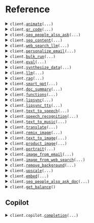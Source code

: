 # Reference
<details><summary><code>client.<a href="src/gooey/client.py">animate</a>(...)</code></summary>
<dl>
<dd>

#### 🔌 Usage

<dl>
<dd>

<dl>
<dd>

```python
from gooey import DeforumSdPageRequestAnimationPromptsItem, Gooey

client = Gooey(
    api_key="YOUR_API_KEY",
)
client.animate(
    animation_prompts=[
        DeforumSdPageRequestAnimationPromptsItem(
            frame="frame",
            prompt="prompt",
        )
    ],
)

```
</dd>
</dl>
</dd>
</dl>

#### ⚙️ Parameters

<dl>
<dd>

<dl>
<dd>

**animation_prompts:** `typing.Sequence[DeforumSdPageRequestAnimationPromptsItem]` 
    
</dd>
</dl>

<dl>
<dd>

**example_id:** `typing.Optional[str]` 
    
</dd>
</dl>

<dl>
<dd>

**functions:** `typing.Optional[typing.Sequence[DeforumSdPageRequestFunctionsItem]]` 
    
</dd>
</dl>

<dl>
<dd>

**variables:** `typing.Optional[typing.Dict[str, typing.Optional[typing.Any]]]` — Variables to be used as Jinja prompt templates and in functions as arguments
    
</dd>
</dl>

<dl>
<dd>

**max_frames:** `typing.Optional[int]` 
    
</dd>
</dl>

<dl>
<dd>

**selected_model:** `typing.Optional[DeforumSdPageRequestSelectedModel]` 
    
</dd>
</dl>

<dl>
<dd>

**animation_mode:** `typing.Optional[str]` 
    
</dd>
</dl>

<dl>
<dd>

**zoom:** `typing.Optional[str]` 
    
</dd>
</dl>

<dl>
<dd>

**translation_x:** `typing.Optional[str]` 
    
</dd>
</dl>

<dl>
<dd>

**translation_y:** `typing.Optional[str]` 
    
</dd>
</dl>

<dl>
<dd>

**rotation3d_x:** `typing.Optional[str]` 
    
</dd>
</dl>

<dl>
<dd>

**rotation3d_y:** `typing.Optional[str]` 
    
</dd>
</dl>

<dl>
<dd>

**rotation3d_z:** `typing.Optional[str]` 
    
</dd>
</dl>

<dl>
<dd>

**fps:** `typing.Optional[int]` 
    
</dd>
</dl>

<dl>
<dd>

**seed:** `typing.Optional[int]` 
    
</dd>
</dl>

<dl>
<dd>

**settings:** `typing.Optional[RunSettings]` 
    
</dd>
</dl>

<dl>
<dd>

**request_options:** `typing.Optional[RequestOptions]` — Request-specific configuration.
    
</dd>
</dl>
</dd>
</dl>


</dd>
</dl>
</details>

<details><summary><code>client.<a href="src/gooey/client.py">qr_code</a>(...)</code></summary>
<dl>
<dd>

#### 🔌 Usage

<dl>
<dd>

<dl>
<dd>

```python
from gooey import Gooey

client = Gooey(
    api_key="YOUR_API_KEY",
)
client.qr_code(
    text_prompt="text_prompt",
)

```
</dd>
</dl>
</dd>
</dl>

#### ⚙️ Parameters

<dl>
<dd>

<dl>
<dd>

**text_prompt:** `str` 
    
</dd>
</dl>

<dl>
<dd>

**example_id:** `typing.Optional[str]` 
    
</dd>
</dl>

<dl>
<dd>

**functions:** `typing.Optional[typing.List[QrCodeRequestFunctionsItem]]` 
    
</dd>
</dl>

<dl>
<dd>

**variables:** `typing.Optional[typing.Dict[str, typing.Optional[typing.Any]]]` — Variables to be used as Jinja prompt templates and in functions as arguments
    
</dd>
</dl>

<dl>
<dd>

**qr_code_data:** `typing.Optional[str]` 
    
</dd>
</dl>

<dl>
<dd>

**qr_code_input_image:** `from __future__ import annotations

typing.Optional[core.File]` — See core.File for more documentation
    
</dd>
</dl>

<dl>
<dd>

**qr_code_vcard:** `typing.Optional[QrCodeRequestQrCodeVcard]` 
    
</dd>
</dl>

<dl>
<dd>

**qr_code_file:** `from __future__ import annotations

typing.Optional[core.File]` — See core.File for more documentation
    
</dd>
</dl>

<dl>
<dd>

**use_url_shortener:** `typing.Optional[bool]` 
    
</dd>
</dl>

<dl>
<dd>

**negative_prompt:** `typing.Optional[str]` 
    
</dd>
</dl>

<dl>
<dd>

**image_prompt:** `typing.Optional[str]` 
    
</dd>
</dl>

<dl>
<dd>

**image_prompt_controlnet_models:** `typing.Optional[typing.List[QrCodeRequestImagePromptControlnetModelsItem]]` 
    
</dd>
</dl>

<dl>
<dd>

**image_prompt_strength:** `typing.Optional[float]` 
    
</dd>
</dl>

<dl>
<dd>

**image_prompt_scale:** `typing.Optional[float]` 
    
</dd>
</dl>

<dl>
<dd>

**image_prompt_pos_x:** `typing.Optional[float]` 
    
</dd>
</dl>

<dl>
<dd>

**image_prompt_pos_y:** `typing.Optional[float]` 
    
</dd>
</dl>

<dl>
<dd>

**selected_model:** `typing.Optional[QrCodeRequestSelectedModel]` 
    
</dd>
</dl>

<dl>
<dd>

**selected_controlnet_model:** `typing.Optional[typing.List[QrCodeRequestSelectedControlnetModelItem]]` 
    
</dd>
</dl>

<dl>
<dd>

**output_width:** `typing.Optional[int]` 
    
</dd>
</dl>

<dl>
<dd>

**output_height:** `typing.Optional[int]` 
    
</dd>
</dl>

<dl>
<dd>

**guidance_scale:** `typing.Optional[float]` 
    
</dd>
</dl>

<dl>
<dd>

**controlnet_conditioning_scale:** `typing.Optional[typing.List[float]]` 
    
</dd>
</dl>

<dl>
<dd>

**num_outputs:** `typing.Optional[int]` 
    
</dd>
</dl>

<dl>
<dd>

**quality:** `typing.Optional[int]` 
    
</dd>
</dl>

<dl>
<dd>

**scheduler:** `typing.Optional[QrCodeRequestScheduler]` 
    
</dd>
</dl>

<dl>
<dd>

**seed:** `typing.Optional[int]` 
    
</dd>
</dl>

<dl>
<dd>

**obj_scale:** `typing.Optional[float]` 
    
</dd>
</dl>

<dl>
<dd>

**obj_pos_x:** `typing.Optional[float]` 
    
</dd>
</dl>

<dl>
<dd>

**obj_pos_y:** `typing.Optional[float]` 
    
</dd>
</dl>

<dl>
<dd>

**settings:** `typing.Optional[RunSettings]` 
    
</dd>
</dl>

<dl>
<dd>

**request_options:** `typing.Optional[RequestOptions]` — Request-specific configuration.
    
</dd>
</dl>
</dd>
</dl>


</dd>
</dl>
</details>

<details><summary><code>client.<a href="src/gooey/client.py">seo_people_also_ask</a>(...)</code></summary>
<dl>
<dd>

#### 🔌 Usage

<dl>
<dd>

<dl>
<dd>

```python
from gooey import Gooey

client = Gooey(
    api_key="YOUR_API_KEY",
)
client.seo_people_also_ask(
    search_query="search_query",
    site_filter="site_filter",
)

```
</dd>
</dl>
</dd>
</dl>

#### ⚙️ Parameters

<dl>
<dd>

<dl>
<dd>

**search_query:** `str` 
    
</dd>
</dl>

<dl>
<dd>

**site_filter:** `str` 
    
</dd>
</dl>

<dl>
<dd>

**example_id:** `typing.Optional[str]` 
    
</dd>
</dl>

<dl>
<dd>

**functions:** `typing.Optional[typing.Sequence[RelatedQnAPageRequestFunctionsItem]]` 
    
</dd>
</dl>

<dl>
<dd>

**variables:** `typing.Optional[typing.Dict[str, typing.Optional[typing.Any]]]` — Variables to be used as Jinja prompt templates and in functions as arguments
    
</dd>
</dl>

<dl>
<dd>

**task_instructions:** `typing.Optional[str]` 
    
</dd>
</dl>

<dl>
<dd>

**query_instructions:** `typing.Optional[str]` 
    
</dd>
</dl>

<dl>
<dd>

**selected_model:** `typing.Optional[RelatedQnAPageRequestSelectedModel]` 
    
</dd>
</dl>

<dl>
<dd>

**max_search_urls:** `typing.Optional[int]` 
    
</dd>
</dl>

<dl>
<dd>

**max_references:** `typing.Optional[int]` 
    
</dd>
</dl>

<dl>
<dd>

**max_context_words:** `typing.Optional[int]` 
    
</dd>
</dl>

<dl>
<dd>

**scroll_jump:** `typing.Optional[int]` 
    
</dd>
</dl>

<dl>
<dd>

**embedding_model:** `typing.Optional[RelatedQnAPageRequestEmbeddingModel]` 
    
</dd>
</dl>

<dl>
<dd>

**dense_weight:** `typing.Optional[float]` 


Weightage for dense vs sparse embeddings. `0` for sparse, `1` for dense, `0.5` for equal weight.
Generally speaking, dense embeddings excel at understanding the context of the query, whereas sparse vectors excel at keyword matches.
        
    
</dd>
</dl>

<dl>
<dd>

**avoid_repetition:** `typing.Optional[bool]` 
    
</dd>
</dl>

<dl>
<dd>

**num_outputs:** `typing.Optional[int]` 
    
</dd>
</dl>

<dl>
<dd>

**quality:** `typing.Optional[float]` 
    
</dd>
</dl>

<dl>
<dd>

**max_tokens:** `typing.Optional[int]` 
    
</dd>
</dl>

<dl>
<dd>

**sampling_temperature:** `typing.Optional[float]` 
    
</dd>
</dl>

<dl>
<dd>

**response_format_type:** `typing.Optional[RelatedQnAPageRequestResponseFormatType]` 
    
</dd>
</dl>

<dl>
<dd>

**serp_search_location:** `typing.Optional[SerpSearchLocation]` 
    
</dd>
</dl>

<dl>
<dd>

**scaleserp_locations:** `typing.Optional[typing.Sequence[str]]` — DEPRECATED: use `serp_search_location` instead
    
</dd>
</dl>

<dl>
<dd>

**serp_search_type:** `typing.Optional[SerpSearchType]` 
    
</dd>
</dl>

<dl>
<dd>

**scaleserp_search_field:** `typing.Optional[str]` — DEPRECATED: use `serp_search_type` instead
    
</dd>
</dl>

<dl>
<dd>

**settings:** `typing.Optional[RunSettings]` 
    
</dd>
</dl>

<dl>
<dd>

**request_options:** `typing.Optional[RequestOptions]` — Request-specific configuration.
    
</dd>
</dl>
</dd>
</dl>


</dd>
</dl>
</details>

<details><summary><code>client.<a href="src/gooey/client.py">seo_content</a>(...)</code></summary>
<dl>
<dd>

#### 🔌 Usage

<dl>
<dd>

<dl>
<dd>

```python
from gooey import Gooey

client = Gooey(
    api_key="YOUR_API_KEY",
)
client.seo_content(
    search_query="search_query",
    keywords="keywords",
    title="title",
    company_url="company_url",
)

```
</dd>
</dl>
</dd>
</dl>

#### ⚙️ Parameters

<dl>
<dd>

<dl>
<dd>

**search_query:** `str` 
    
</dd>
</dl>

<dl>
<dd>

**keywords:** `str` 
    
</dd>
</dl>

<dl>
<dd>

**title:** `str` 
    
</dd>
</dl>

<dl>
<dd>

**company_url:** `str` 
    
</dd>
</dl>

<dl>
<dd>

**example_id:** `typing.Optional[str]` 
    
</dd>
</dl>

<dl>
<dd>

**task_instructions:** `typing.Optional[str]` 
    
</dd>
</dl>

<dl>
<dd>

**enable_html:** `typing.Optional[bool]` 
    
</dd>
</dl>

<dl>
<dd>

**selected_model:** `typing.Optional[SeoSummaryPageRequestSelectedModel]` 
    
</dd>
</dl>

<dl>
<dd>

**max_search_urls:** `typing.Optional[int]` 
    
</dd>
</dl>

<dl>
<dd>

**enable_crosslinks:** `typing.Optional[bool]` 
    
</dd>
</dl>

<dl>
<dd>

**seed:** `typing.Optional[int]` 
    
</dd>
</dl>

<dl>
<dd>

**avoid_repetition:** `typing.Optional[bool]` 
    
</dd>
</dl>

<dl>
<dd>

**num_outputs:** `typing.Optional[int]` 
    
</dd>
</dl>

<dl>
<dd>

**quality:** `typing.Optional[float]` 
    
</dd>
</dl>

<dl>
<dd>

**max_tokens:** `typing.Optional[int]` 
    
</dd>
</dl>

<dl>
<dd>

**sampling_temperature:** `typing.Optional[float]` 
    
</dd>
</dl>

<dl>
<dd>

**response_format_type:** `typing.Optional[SeoSummaryPageRequestResponseFormatType]` 
    
</dd>
</dl>

<dl>
<dd>

**serp_search_location:** `typing.Optional[SerpSearchLocation]` 
    
</dd>
</dl>

<dl>
<dd>

**scaleserp_locations:** `typing.Optional[typing.Sequence[str]]` — DEPRECATED: use `serp_search_location` instead
    
</dd>
</dl>

<dl>
<dd>

**serp_search_type:** `typing.Optional[SerpSearchType]` 
    
</dd>
</dl>

<dl>
<dd>

**scaleserp_search_field:** `typing.Optional[str]` — DEPRECATED: use `serp_search_type` instead
    
</dd>
</dl>

<dl>
<dd>

**settings:** `typing.Optional[RunSettings]` 
    
</dd>
</dl>

<dl>
<dd>

**request_options:** `typing.Optional[RequestOptions]` — Request-specific configuration.
    
</dd>
</dl>
</dd>
</dl>


</dd>
</dl>
</details>

<details><summary><code>client.<a href="src/gooey/client.py">web_search_llm</a>(...)</code></summary>
<dl>
<dd>

#### 🔌 Usage

<dl>
<dd>

<dl>
<dd>

```python
from gooey import Gooey

client = Gooey(
    api_key="YOUR_API_KEY",
)
client.web_search_llm(
    search_query="search_query",
    site_filter="site_filter",
)

```
</dd>
</dl>
</dd>
</dl>

#### ⚙️ Parameters

<dl>
<dd>

<dl>
<dd>

**search_query:** `str` 
    
</dd>
</dl>

<dl>
<dd>

**site_filter:** `str` 
    
</dd>
</dl>

<dl>
<dd>

**example_id:** `typing.Optional[str]` 
    
</dd>
</dl>

<dl>
<dd>

**functions:** `typing.Optional[typing.Sequence[GoogleGptPageRequestFunctionsItem]]` 
    
</dd>
</dl>

<dl>
<dd>

**variables:** `typing.Optional[typing.Dict[str, typing.Optional[typing.Any]]]` — Variables to be used as Jinja prompt templates and in functions as arguments
    
</dd>
</dl>

<dl>
<dd>

**task_instructions:** `typing.Optional[str]` 
    
</dd>
</dl>

<dl>
<dd>

**query_instructions:** `typing.Optional[str]` 
    
</dd>
</dl>

<dl>
<dd>

**selected_model:** `typing.Optional[GoogleGptPageRequestSelectedModel]` 
    
</dd>
</dl>

<dl>
<dd>

**max_search_urls:** `typing.Optional[int]` 
    
</dd>
</dl>

<dl>
<dd>

**max_references:** `typing.Optional[int]` 
    
</dd>
</dl>

<dl>
<dd>

**max_context_words:** `typing.Optional[int]` 
    
</dd>
</dl>

<dl>
<dd>

**scroll_jump:** `typing.Optional[int]` 
    
</dd>
</dl>

<dl>
<dd>

**embedding_model:** `typing.Optional[GoogleGptPageRequestEmbeddingModel]` 
    
</dd>
</dl>

<dl>
<dd>

**dense_weight:** `typing.Optional[float]` 


Weightage for dense vs sparse embeddings. `0` for sparse, `1` for dense, `0.5` for equal weight.
Generally speaking, dense embeddings excel at understanding the context of the query, whereas sparse vectors excel at keyword matches.
        
    
</dd>
</dl>

<dl>
<dd>

**avoid_repetition:** `typing.Optional[bool]` 
    
</dd>
</dl>

<dl>
<dd>

**num_outputs:** `typing.Optional[int]` 
    
</dd>
</dl>

<dl>
<dd>

**quality:** `typing.Optional[float]` 
    
</dd>
</dl>

<dl>
<dd>

**max_tokens:** `typing.Optional[int]` 
    
</dd>
</dl>

<dl>
<dd>

**sampling_temperature:** `typing.Optional[float]` 
    
</dd>
</dl>

<dl>
<dd>

**response_format_type:** `typing.Optional[GoogleGptPageRequestResponseFormatType]` 
    
</dd>
</dl>

<dl>
<dd>

**serp_search_location:** `typing.Optional[SerpSearchLocation]` 
    
</dd>
</dl>

<dl>
<dd>

**scaleserp_locations:** `typing.Optional[typing.Sequence[str]]` — DEPRECATED: use `serp_search_location` instead
    
</dd>
</dl>

<dl>
<dd>

**serp_search_type:** `typing.Optional[SerpSearchType]` 
    
</dd>
</dl>

<dl>
<dd>

**scaleserp_search_field:** `typing.Optional[str]` — DEPRECATED: use `serp_search_type` instead
    
</dd>
</dl>

<dl>
<dd>

**settings:** `typing.Optional[RunSettings]` 
    
</dd>
</dl>

<dl>
<dd>

**request_options:** `typing.Optional[RequestOptions]` — Request-specific configuration.
    
</dd>
</dl>
</dd>
</dl>


</dd>
</dl>
</details>

<details><summary><code>client.<a href="src/gooey/client.py">personalize_email</a>(...)</code></summary>
<dl>
<dd>

#### 🔌 Usage

<dl>
<dd>

<dl>
<dd>

```python
from gooey import Gooey

client = Gooey(
    api_key="YOUR_API_KEY",
)
client.personalize_email(
    email_address="email_address",
)

```
</dd>
</dl>
</dd>
</dl>

#### ⚙️ Parameters

<dl>
<dd>

<dl>
<dd>

**email_address:** `str` 
    
</dd>
</dl>

<dl>
<dd>

**example_id:** `typing.Optional[str]` 
    
</dd>
</dl>

<dl>
<dd>

**functions:** `typing.Optional[typing.Sequence[SocialLookupEmailPageRequestFunctionsItem]]` 
    
</dd>
</dl>

<dl>
<dd>

**variables:** `typing.Optional[typing.Dict[str, typing.Optional[typing.Any]]]` — Variables to be used as Jinja prompt templates and in functions as arguments
    
</dd>
</dl>

<dl>
<dd>

**input_prompt:** `typing.Optional[str]` 
    
</dd>
</dl>

<dl>
<dd>

**selected_model:** `typing.Optional[SocialLookupEmailPageRequestSelectedModel]` 
    
</dd>
</dl>

<dl>
<dd>

**avoid_repetition:** `typing.Optional[bool]` 
    
</dd>
</dl>

<dl>
<dd>

**num_outputs:** `typing.Optional[int]` 
    
</dd>
</dl>

<dl>
<dd>

**quality:** `typing.Optional[float]` 
    
</dd>
</dl>

<dl>
<dd>

**max_tokens:** `typing.Optional[int]` 
    
</dd>
</dl>

<dl>
<dd>

**sampling_temperature:** `typing.Optional[float]` 
    
</dd>
</dl>

<dl>
<dd>

**response_format_type:** `typing.Optional[SocialLookupEmailPageRequestResponseFormatType]` 
    
</dd>
</dl>

<dl>
<dd>

**settings:** `typing.Optional[RunSettings]` 
    
</dd>
</dl>

<dl>
<dd>

**request_options:** `typing.Optional[RequestOptions]` — Request-specific configuration.
    
</dd>
</dl>
</dd>
</dl>


</dd>
</dl>
</details>

<details><summary><code>client.<a href="src/gooey/client.py">bulk_run</a>(...)</code></summary>
<dl>
<dd>

#### 🔌 Usage

<dl>
<dd>

<dl>
<dd>

```python
from gooey import Gooey

client = Gooey(
    api_key="YOUR_API_KEY",
)
client.bulk_run(
    run_urls=["run_urls"],
    input_columns={"key": "value"},
    output_columns={"key": "value"},
)

```
</dd>
</dl>
</dd>
</dl>

#### ⚙️ Parameters

<dl>
<dd>

<dl>
<dd>

**documents:** `from __future__ import annotations

typing.List[core.File]` — See core.File for more documentation
    
</dd>
</dl>

<dl>
<dd>

**run_urls:** `typing.List[str]` 


Provide one or more Gooey.AI workflow runs.
You can add multiple runs from the same recipe (e.g. two versions of your copilot) and we'll run the inputs over both of them.
            
    
</dd>
</dl>

<dl>
<dd>

**input_columns:** `typing.Dict[str, str]` 


For each input field in the Gooey.AI workflow, specify the column in your input data that corresponds to it.
            
    
</dd>
</dl>

<dl>
<dd>

**output_columns:** `typing.Dict[str, str]` 


For each output field in the Gooey.AI workflow, specify the column name that you'd like to use for it in the output data.
            
    
</dd>
</dl>

<dl>
<dd>

**example_id:** `typing.Optional[str]` 
    
</dd>
</dl>

<dl>
<dd>

**functions:** `typing.Optional[typing.List[BulkRunRequestFunctionsItem]]` 
    
</dd>
</dl>

<dl>
<dd>

**variables:** `typing.Optional[typing.Dict[str, typing.Optional[typing.Any]]]` — Variables to be used as Jinja prompt templates and in functions as arguments
    
</dd>
</dl>

<dl>
<dd>

**eval_urls:** `typing.Optional[typing.List[str]]` 


_(optional)_ Add one or more Gooey.AI Evaluator Workflows to evaluate the results of your runs.
            
    
</dd>
</dl>

<dl>
<dd>

**settings:** `typing.Optional[RunSettings]` 
    
</dd>
</dl>

<dl>
<dd>

**request_options:** `typing.Optional[RequestOptions]` — Request-specific configuration.
    
</dd>
</dl>
</dd>
</dl>


</dd>
</dl>
</details>

<details><summary><code>client.<a href="src/gooey/client.py">eval</a>(...)</code></summary>
<dl>
<dd>

#### 🔌 Usage

<dl>
<dd>

<dl>
<dd>

```python
from gooey import Gooey

client = Gooey(
    api_key="YOUR_API_KEY",
)
client.eval(
    documents=["documents"],
)

```
</dd>
</dl>
</dd>
</dl>

#### ⚙️ Parameters

<dl>
<dd>

<dl>
<dd>

**documents:** `typing.Sequence[str]` 


Upload or link to a CSV or google sheet that contains your sample input data. 
For example, for Copilot, this would sample questions or for Art QR Code, would would be pairs of image descriptions and URLs. 
Remember to includes header names in your CSV too.
            
    
</dd>
</dl>

<dl>
<dd>

**example_id:** `typing.Optional[str]` 
    
</dd>
</dl>

<dl>
<dd>

**functions:** `typing.Optional[typing.Sequence[BulkEvalPageRequestFunctionsItem]]` 
    
</dd>
</dl>

<dl>
<dd>

**variables:** `typing.Optional[typing.Dict[str, typing.Optional[typing.Any]]]` — Variables to be used as Jinja prompt templates and in functions as arguments
    
</dd>
</dl>

<dl>
<dd>

**eval_prompts:** `typing.Optional[typing.Sequence[BulkEvalPageRequestEvalPromptsItem]]` 


Specify custom LLM prompts to calculate metrics that evaluate each row of the input data. The output should be a JSON object mapping the metric names to values.  
_The `columns` dictionary can be used to reference the spreadsheet columns._            
            
    
</dd>
</dl>

<dl>
<dd>

**agg_functions:** `typing.Optional[typing.Sequence[BulkEvalPageRequestAggFunctionsItem]]` 


Aggregate using one or more operations. Uses [pandas](https://pandas.pydata.org/pandas-docs/stable/reference/groupby.html#dataframegroupby-computations-descriptive-stats).
            
    
</dd>
</dl>

<dl>
<dd>

**selected_model:** `typing.Optional[BulkEvalPageRequestSelectedModel]` 
    
</dd>
</dl>

<dl>
<dd>

**avoid_repetition:** `typing.Optional[bool]` 
    
</dd>
</dl>

<dl>
<dd>

**num_outputs:** `typing.Optional[int]` 
    
</dd>
</dl>

<dl>
<dd>

**quality:** `typing.Optional[float]` 
    
</dd>
</dl>

<dl>
<dd>

**max_tokens:** `typing.Optional[int]` 
    
</dd>
</dl>

<dl>
<dd>

**sampling_temperature:** `typing.Optional[float]` 
    
</dd>
</dl>

<dl>
<dd>

**response_format_type:** `typing.Optional[BulkEvalPageRequestResponseFormatType]` 
    
</dd>
</dl>

<dl>
<dd>

**settings:** `typing.Optional[RunSettings]` 
    
</dd>
</dl>

<dl>
<dd>

**request_options:** `typing.Optional[RequestOptions]` — Request-specific configuration.
    
</dd>
</dl>
</dd>
</dl>


</dd>
</dl>
</details>

<details><summary><code>client.<a href="src/gooey/client.py">synthesize_data</a>(...)</code></summary>
<dl>
<dd>

#### 🔌 Usage

<dl>
<dd>

<dl>
<dd>

```python
from gooey import Gooey

client = Gooey(
    api_key="YOUR_API_KEY",
)
client.synthesize_data()

```
</dd>
</dl>
</dd>
</dl>

#### ⚙️ Parameters

<dl>
<dd>

<dl>
<dd>

**documents:** `from __future__ import annotations

typing.List[core.File]` — See core.File for more documentation
    
</dd>
</dl>

<dl>
<dd>

**example_id:** `typing.Optional[str]` 
    
</dd>
</dl>

<dl>
<dd>

**functions:** `typing.Optional[typing.List[SynthesizeDataRequestFunctionsItem]]` 
    
</dd>
</dl>

<dl>
<dd>

**variables:** `typing.Optional[typing.Dict[str, typing.Optional[typing.Any]]]` — Variables to be used as Jinja prompt templates and in functions as arguments
    
</dd>
</dl>

<dl>
<dd>

**sheet_url:** `from __future__ import annotations

typing.Optional[core.File]` — See core.File for more documentation
    
</dd>
</dl>

<dl>
<dd>

**selected_asr_model:** `typing.Optional[SynthesizeDataRequestSelectedAsrModel]` 
    
</dd>
</dl>

<dl>
<dd>

**google_translate_target:** `typing.Optional[str]` 
    
</dd>
</dl>

<dl>
<dd>

**glossary_document:** `from __future__ import annotations

typing.Optional[core.File]` — See core.File for more documentation
    
</dd>
</dl>

<dl>
<dd>

**task_instructions:** `typing.Optional[str]` 
    
</dd>
</dl>

<dl>
<dd>

**selected_model:** `typing.Optional[SynthesizeDataRequestSelectedModel]` 
    
</dd>
</dl>

<dl>
<dd>

**avoid_repetition:** `typing.Optional[bool]` 
    
</dd>
</dl>

<dl>
<dd>

**num_outputs:** `typing.Optional[int]` 
    
</dd>
</dl>

<dl>
<dd>

**quality:** `typing.Optional[float]` 
    
</dd>
</dl>

<dl>
<dd>

**max_tokens:** `typing.Optional[int]` 
    
</dd>
</dl>

<dl>
<dd>

**sampling_temperature:** `typing.Optional[float]` 
    
</dd>
</dl>

<dl>
<dd>

**response_format_type:** `typing.Optional[SynthesizeDataRequestResponseFormatType]` 
    
</dd>
</dl>

<dl>
<dd>

**settings:** `typing.Optional[RunSettings]` 
    
</dd>
</dl>

<dl>
<dd>

**request_options:** `typing.Optional[RequestOptions]` — Request-specific configuration.
    
</dd>
</dl>
</dd>
</dl>


</dd>
</dl>
</details>

<details><summary><code>client.<a href="src/gooey/client.py">llm</a>(...)</code></summary>
<dl>
<dd>

#### 🔌 Usage

<dl>
<dd>

<dl>
<dd>

```python
from gooey import Gooey

client = Gooey(
    api_key="YOUR_API_KEY",
)
client.llm()

```
</dd>
</dl>
</dd>
</dl>

#### ⚙️ Parameters

<dl>
<dd>

<dl>
<dd>

**example_id:** `typing.Optional[str]` 
    
</dd>
</dl>

<dl>
<dd>

**functions:** `typing.Optional[typing.Sequence[CompareLlmPageRequestFunctionsItem]]` 
    
</dd>
</dl>

<dl>
<dd>

**variables:** `typing.Optional[typing.Dict[str, typing.Optional[typing.Any]]]` — Variables to be used as Jinja prompt templates and in functions as arguments
    
</dd>
</dl>

<dl>
<dd>

**input_prompt:** `typing.Optional[str]` 
    
</dd>
</dl>

<dl>
<dd>

**selected_models:** `typing.Optional[typing.Sequence[CompareLlmPageRequestSelectedModelsItem]]` 
    
</dd>
</dl>

<dl>
<dd>

**avoid_repetition:** `typing.Optional[bool]` 
    
</dd>
</dl>

<dl>
<dd>

**num_outputs:** `typing.Optional[int]` 
    
</dd>
</dl>

<dl>
<dd>

**quality:** `typing.Optional[float]` 
    
</dd>
</dl>

<dl>
<dd>

**max_tokens:** `typing.Optional[int]` 
    
</dd>
</dl>

<dl>
<dd>

**sampling_temperature:** `typing.Optional[float]` 
    
</dd>
</dl>

<dl>
<dd>

**response_format_type:** `typing.Optional[CompareLlmPageRequestResponseFormatType]` 
    
</dd>
</dl>

<dl>
<dd>

**settings:** `typing.Optional[RunSettings]` 
    
</dd>
</dl>

<dl>
<dd>

**request_options:** `typing.Optional[RequestOptions]` — Request-specific configuration.
    
</dd>
</dl>
</dd>
</dl>


</dd>
</dl>
</details>

<details><summary><code>client.<a href="src/gooey/client.py">rag</a>(...)</code></summary>
<dl>
<dd>

#### 🔌 Usage

<dl>
<dd>

<dl>
<dd>

```python
from gooey import Gooey

client = Gooey(
    api_key="YOUR_API_KEY",
)
client.rag(
    search_query="search_query",
)

```
</dd>
</dl>
</dd>
</dl>

#### ⚙️ Parameters

<dl>
<dd>

<dl>
<dd>

**search_query:** `str` 
    
</dd>
</dl>

<dl>
<dd>

**example_id:** `typing.Optional[str]` 
    
</dd>
</dl>

<dl>
<dd>

**functions:** `typing.Optional[typing.Sequence[DocSearchPageRequestFunctionsItem]]` 
    
</dd>
</dl>

<dl>
<dd>

**variables:** `typing.Optional[typing.Dict[str, typing.Optional[typing.Any]]]` — Variables to be used as Jinja prompt templates and in functions as arguments
    
</dd>
</dl>

<dl>
<dd>

**keyword_query:** `typing.Optional[DocSearchPageRequestKeywordQuery]` 
    
</dd>
</dl>

<dl>
<dd>

**documents:** `typing.Optional[typing.Sequence[str]]` 
    
</dd>
</dl>

<dl>
<dd>

**max_references:** `typing.Optional[int]` 
    
</dd>
</dl>

<dl>
<dd>

**max_context_words:** `typing.Optional[int]` 
    
</dd>
</dl>

<dl>
<dd>

**scroll_jump:** `typing.Optional[int]` 
    
</dd>
</dl>

<dl>
<dd>

**doc_extract_url:** `typing.Optional[str]` 
    
</dd>
</dl>

<dl>
<dd>

**embedding_model:** `typing.Optional[DocSearchPageRequestEmbeddingModel]` 
    
</dd>
</dl>

<dl>
<dd>

**dense_weight:** `typing.Optional[float]` 


Weightage for dense vs sparse embeddings. `0` for sparse, `1` for dense, `0.5` for equal weight.
Generally speaking, dense embeddings excel at understanding the context of the query, whereas sparse vectors excel at keyword matches.
        
    
</dd>
</dl>

<dl>
<dd>

**task_instructions:** `typing.Optional[str]` 
    
</dd>
</dl>

<dl>
<dd>

**query_instructions:** `typing.Optional[str]` 
    
</dd>
</dl>

<dl>
<dd>

**selected_model:** `typing.Optional[DocSearchPageRequestSelectedModel]` 
    
</dd>
</dl>

<dl>
<dd>

**citation_style:** `typing.Optional[DocSearchPageRequestCitationStyle]` 
    
</dd>
</dl>

<dl>
<dd>

**avoid_repetition:** `typing.Optional[bool]` 
    
</dd>
</dl>

<dl>
<dd>

**num_outputs:** `typing.Optional[int]` 
    
</dd>
</dl>

<dl>
<dd>

**quality:** `typing.Optional[float]` 
    
</dd>
</dl>

<dl>
<dd>

**max_tokens:** `typing.Optional[int]` 
    
</dd>
</dl>

<dl>
<dd>

**sampling_temperature:** `typing.Optional[float]` 
    
</dd>
</dl>

<dl>
<dd>

**response_format_type:** `typing.Optional[DocSearchPageRequestResponseFormatType]` 
    
</dd>
</dl>

<dl>
<dd>

**settings:** `typing.Optional[RunSettings]` 
    
</dd>
</dl>

<dl>
<dd>

**request_options:** `typing.Optional[RequestOptions]` — Request-specific configuration.
    
</dd>
</dl>
</dd>
</dl>


</dd>
</dl>
</details>

<details><summary><code>client.<a href="src/gooey/client.py">smart_gpt</a>(...)</code></summary>
<dl>
<dd>

#### 🔌 Usage

<dl>
<dd>

<dl>
<dd>

```python
from gooey import Gooey

client = Gooey(
    api_key="YOUR_API_KEY",
)
client.smart_gpt(
    input_prompt="input_prompt",
)

```
</dd>
</dl>
</dd>
</dl>

#### ⚙️ Parameters

<dl>
<dd>

<dl>
<dd>

**input_prompt:** `str` 
    
</dd>
</dl>

<dl>
<dd>

**example_id:** `typing.Optional[str]` 
    
</dd>
</dl>

<dl>
<dd>

**functions:** `typing.Optional[typing.Sequence[SmartGptPageRequestFunctionsItem]]` 
    
</dd>
</dl>

<dl>
<dd>

**variables:** `typing.Optional[typing.Dict[str, typing.Optional[typing.Any]]]` — Variables to be used as Jinja prompt templates and in functions as arguments
    
</dd>
</dl>

<dl>
<dd>

**cot_prompt:** `typing.Optional[str]` 
    
</dd>
</dl>

<dl>
<dd>

**reflexion_prompt:** `typing.Optional[str]` 
    
</dd>
</dl>

<dl>
<dd>

**dera_prompt:** `typing.Optional[str]` 
    
</dd>
</dl>

<dl>
<dd>

**selected_model:** `typing.Optional[SmartGptPageRequestSelectedModel]` 
    
</dd>
</dl>

<dl>
<dd>

**avoid_repetition:** `typing.Optional[bool]` 
    
</dd>
</dl>

<dl>
<dd>

**num_outputs:** `typing.Optional[int]` 
    
</dd>
</dl>

<dl>
<dd>

**quality:** `typing.Optional[float]` 
    
</dd>
</dl>

<dl>
<dd>

**max_tokens:** `typing.Optional[int]` 
    
</dd>
</dl>

<dl>
<dd>

**sampling_temperature:** `typing.Optional[float]` 
    
</dd>
</dl>

<dl>
<dd>

**response_format_type:** `typing.Optional[SmartGptPageRequestResponseFormatType]` 
    
</dd>
</dl>

<dl>
<dd>

**settings:** `typing.Optional[RunSettings]` 
    
</dd>
</dl>

<dl>
<dd>

**request_options:** `typing.Optional[RequestOptions]` — Request-specific configuration.
    
</dd>
</dl>
</dd>
</dl>


</dd>
</dl>
</details>

<details><summary><code>client.<a href="src/gooey/client.py">doc_summary</a>(...)</code></summary>
<dl>
<dd>

#### 🔌 Usage

<dl>
<dd>

<dl>
<dd>

```python
from gooey import Gooey

client = Gooey(
    api_key="YOUR_API_KEY",
)
client.doc_summary()

```
</dd>
</dl>
</dd>
</dl>

#### ⚙️ Parameters

<dl>
<dd>

<dl>
<dd>

**documents:** `from __future__ import annotations

typing.List[core.File]` — See core.File for more documentation
    
</dd>
</dl>

<dl>
<dd>

**example_id:** `typing.Optional[str]` 
    
</dd>
</dl>

<dl>
<dd>

**functions:** `typing.Optional[typing.List[DocSummaryRequestFunctionsItem]]` 
    
</dd>
</dl>

<dl>
<dd>

**variables:** `typing.Optional[typing.Dict[str, typing.Optional[typing.Any]]]` — Variables to be used as Jinja prompt templates and in functions as arguments
    
</dd>
</dl>

<dl>
<dd>

**task_instructions:** `typing.Optional[str]` 
    
</dd>
</dl>

<dl>
<dd>

**merge_instructions:** `typing.Optional[str]` 
    
</dd>
</dl>

<dl>
<dd>

**selected_model:** `typing.Optional[DocSummaryRequestSelectedModel]` 
    
</dd>
</dl>

<dl>
<dd>

**chain_type:** `typing.Optional[typing.Literal["map_reduce"]]` 
    
</dd>
</dl>

<dl>
<dd>

**selected_asr_model:** `typing.Optional[DocSummaryRequestSelectedAsrModel]` 
    
</dd>
</dl>

<dl>
<dd>

**google_translate_target:** `typing.Optional[str]` 
    
</dd>
</dl>

<dl>
<dd>

**avoid_repetition:** `typing.Optional[bool]` 
    
</dd>
</dl>

<dl>
<dd>

**num_outputs:** `typing.Optional[int]` 
    
</dd>
</dl>

<dl>
<dd>

**quality:** `typing.Optional[float]` 
    
</dd>
</dl>

<dl>
<dd>

**max_tokens:** `typing.Optional[int]` 
    
</dd>
</dl>

<dl>
<dd>

**sampling_temperature:** `typing.Optional[float]` 
    
</dd>
</dl>

<dl>
<dd>

**response_format_type:** `typing.Optional[DocSummaryRequestResponseFormatType]` 
    
</dd>
</dl>

<dl>
<dd>

**settings:** `typing.Optional[RunSettings]` 
    
</dd>
</dl>

<dl>
<dd>

**request_options:** `typing.Optional[RequestOptions]` — Request-specific configuration.
    
</dd>
</dl>
</dd>
</dl>


</dd>
</dl>
</details>

<details><summary><code>client.<a href="src/gooey/client.py">functions</a>(...)</code></summary>
<dl>
<dd>

#### 🔌 Usage

<dl>
<dd>

<dl>
<dd>

```python
from gooey import Gooey

client = Gooey(
    api_key="YOUR_API_KEY",
)
client.functions()

```
</dd>
</dl>
</dd>
</dl>

#### ⚙️ Parameters

<dl>
<dd>

<dl>
<dd>

**example_id:** `typing.Optional[str]` 
    
</dd>
</dl>

<dl>
<dd>

**code:** `typing.Optional[str]` — The JS code to be executed.
    
</dd>
</dl>

<dl>
<dd>

**variables:** `typing.Optional[typing.Dict[str, typing.Optional[typing.Any]]]` — Variables to be used in the code
    
</dd>
</dl>

<dl>
<dd>

**settings:** `typing.Optional[RunSettings]` 
    
</dd>
</dl>

<dl>
<dd>

**request_options:** `typing.Optional[RequestOptions]` — Request-specific configuration.
    
</dd>
</dl>
</dd>
</dl>


</dd>
</dl>
</details>

<details><summary><code>client.<a href="src/gooey/client.py">lipsync</a>(...)</code></summary>
<dl>
<dd>

#### 🔌 Usage

<dl>
<dd>

<dl>
<dd>

```python
from gooey import Gooey

client = Gooey(
    api_key="YOUR_API_KEY",
)
client.lipsync()

```
</dd>
</dl>
</dd>
</dl>

#### ⚙️ Parameters

<dl>
<dd>

<dl>
<dd>

**example_id:** `typing.Optional[str]` 
    
</dd>
</dl>

<dl>
<dd>

**functions:** `typing.Optional[typing.List[LipsyncRequestFunctionsItem]]` 
    
</dd>
</dl>

<dl>
<dd>

**variables:** `typing.Optional[typing.Dict[str, typing.Optional[typing.Any]]]` — Variables to be used as Jinja prompt templates and in functions as arguments
    
</dd>
</dl>

<dl>
<dd>

**input_face:** `from __future__ import annotations

typing.Optional[core.File]` — See core.File for more documentation
    
</dd>
</dl>

<dl>
<dd>

**face_padding_top:** `typing.Optional[int]` 
    
</dd>
</dl>

<dl>
<dd>

**face_padding_bottom:** `typing.Optional[int]` 
    
</dd>
</dl>

<dl>
<dd>

**face_padding_left:** `typing.Optional[int]` 
    
</dd>
</dl>

<dl>
<dd>

**face_padding_right:** `typing.Optional[int]` 
    
</dd>
</dl>

<dl>
<dd>

**sadtalker_settings:** `typing.Optional[LipsyncRequestSadtalkerSettings]` 
    
</dd>
</dl>

<dl>
<dd>

**selected_model:** `typing.Optional[LipsyncRequestSelectedModel]` 
    
</dd>
</dl>

<dl>
<dd>

**input_audio:** `from __future__ import annotations

typing.Optional[core.File]` — See core.File for more documentation
    
</dd>
</dl>

<dl>
<dd>

**settings:** `typing.Optional[RunSettings]` 
    
</dd>
</dl>

<dl>
<dd>

**request_options:** `typing.Optional[RequestOptions]` — Request-specific configuration.
    
</dd>
</dl>
</dd>
</dl>


</dd>
</dl>
</details>

<details><summary><code>client.<a href="src/gooey/client.py">lipsync_tts</a>(...)</code></summary>
<dl>
<dd>

#### 🔌 Usage

<dl>
<dd>

<dl>
<dd>

```python
from gooey import Gooey

client = Gooey(
    api_key="YOUR_API_KEY",
)
client.lipsync_tts(
    text_prompt="text_prompt",
)

```
</dd>
</dl>
</dd>
</dl>

#### ⚙️ Parameters

<dl>
<dd>

<dl>
<dd>

**text_prompt:** `str` 
    
</dd>
</dl>

<dl>
<dd>

**example_id:** `typing.Optional[str]` 
    
</dd>
</dl>

<dl>
<dd>

**functions:** `typing.Optional[typing.List[LipsyncTtsRequestFunctionsItem]]` 
    
</dd>
</dl>

<dl>
<dd>

**variables:** `typing.Optional[typing.Dict[str, typing.Optional[typing.Any]]]` — Variables to be used as Jinja prompt templates and in functions as arguments
    
</dd>
</dl>

<dl>
<dd>

**tts_provider:** `typing.Optional[LipsyncTtsRequestTtsProvider]` 
    
</dd>
</dl>

<dl>
<dd>

**uberduck_voice_name:** `typing.Optional[str]` 
    
</dd>
</dl>

<dl>
<dd>

**uberduck_speaking_rate:** `typing.Optional[float]` 
    
</dd>
</dl>

<dl>
<dd>

**google_voice_name:** `typing.Optional[str]` 
    
</dd>
</dl>

<dl>
<dd>

**google_speaking_rate:** `typing.Optional[float]` 
    
</dd>
</dl>

<dl>
<dd>

**google_pitch:** `typing.Optional[float]` 
    
</dd>
</dl>

<dl>
<dd>

**bark_history_prompt:** `typing.Optional[str]` 
    
</dd>
</dl>

<dl>
<dd>

**elevenlabs_voice_name:** `typing.Optional[str]` — Use `elevenlabs_voice_id` instead
    
</dd>
</dl>

<dl>
<dd>

**elevenlabs_api_key:** `typing.Optional[str]` 
    
</dd>
</dl>

<dl>
<dd>

**elevenlabs_voice_id:** `typing.Optional[str]` 
    
</dd>
</dl>

<dl>
<dd>

**elevenlabs_model:** `typing.Optional[str]` 
    
</dd>
</dl>

<dl>
<dd>

**elevenlabs_stability:** `typing.Optional[float]` 
    
</dd>
</dl>

<dl>
<dd>

**elevenlabs_similarity_boost:** `typing.Optional[float]` 
    
</dd>
</dl>

<dl>
<dd>

**elevenlabs_style:** `typing.Optional[float]` 
    
</dd>
</dl>

<dl>
<dd>

**elevenlabs_speaker_boost:** `typing.Optional[bool]` 
    
</dd>
</dl>

<dl>
<dd>

**azure_voice_name:** `typing.Optional[str]` 
    
</dd>
</dl>

<dl>
<dd>

**openai_voice_name:** `typing.Optional[LipsyncTtsRequestOpenaiVoiceName]` 
    
</dd>
</dl>

<dl>
<dd>

**openai_tts_model:** `typing.Optional[LipsyncTtsRequestOpenaiTtsModel]` 
    
</dd>
</dl>

<dl>
<dd>

**input_face:** `from __future__ import annotations

typing.Optional[core.File]` — See core.File for more documentation
    
</dd>
</dl>

<dl>
<dd>

**face_padding_top:** `typing.Optional[int]` 
    
</dd>
</dl>

<dl>
<dd>

**face_padding_bottom:** `typing.Optional[int]` 
    
</dd>
</dl>

<dl>
<dd>

**face_padding_left:** `typing.Optional[int]` 
    
</dd>
</dl>

<dl>
<dd>

**face_padding_right:** `typing.Optional[int]` 
    
</dd>
</dl>

<dl>
<dd>

**sadtalker_settings:** `typing.Optional[LipsyncTtsRequestSadtalkerSettings]` 
    
</dd>
</dl>

<dl>
<dd>

**selected_model:** `typing.Optional[LipsyncTtsRequestSelectedModel]` 
    
</dd>
</dl>

<dl>
<dd>

**settings:** `typing.Optional[RunSettings]` 
    
</dd>
</dl>

<dl>
<dd>

**request_options:** `typing.Optional[RequestOptions]` — Request-specific configuration.
    
</dd>
</dl>
</dd>
</dl>


</dd>
</dl>
</details>

<details><summary><code>client.<a href="src/gooey/client.py">text_to_speech</a>(...)</code></summary>
<dl>
<dd>

#### 🔌 Usage

<dl>
<dd>

<dl>
<dd>

```python
from gooey import Gooey

client = Gooey(
    api_key="YOUR_API_KEY",
)
client.text_to_speech(
    text_prompt="text_prompt",
)

```
</dd>
</dl>
</dd>
</dl>

#### ⚙️ Parameters

<dl>
<dd>

<dl>
<dd>

**text_prompt:** `str` 
    
</dd>
</dl>

<dl>
<dd>

**example_id:** `typing.Optional[str]` 
    
</dd>
</dl>

<dl>
<dd>

**functions:** `typing.Optional[typing.Sequence[TextToSpeechPageRequestFunctionsItem]]` 
    
</dd>
</dl>

<dl>
<dd>

**variables:** `typing.Optional[typing.Dict[str, typing.Optional[typing.Any]]]` — Variables to be used as Jinja prompt templates and in functions as arguments
    
</dd>
</dl>

<dl>
<dd>

**tts_provider:** `typing.Optional[TextToSpeechPageRequestTtsProvider]` 
    
</dd>
</dl>

<dl>
<dd>

**uberduck_voice_name:** `typing.Optional[str]` 
    
</dd>
</dl>

<dl>
<dd>

**uberduck_speaking_rate:** `typing.Optional[float]` 
    
</dd>
</dl>

<dl>
<dd>

**google_voice_name:** `typing.Optional[str]` 
    
</dd>
</dl>

<dl>
<dd>

**google_speaking_rate:** `typing.Optional[float]` 
    
</dd>
</dl>

<dl>
<dd>

**google_pitch:** `typing.Optional[float]` 
    
</dd>
</dl>

<dl>
<dd>

**bark_history_prompt:** `typing.Optional[str]` 
    
</dd>
</dl>

<dl>
<dd>

**elevenlabs_voice_name:** `typing.Optional[str]` — Use `elevenlabs_voice_id` instead
    
</dd>
</dl>

<dl>
<dd>

**elevenlabs_api_key:** `typing.Optional[str]` 
    
</dd>
</dl>

<dl>
<dd>

**elevenlabs_voice_id:** `typing.Optional[str]` 
    
</dd>
</dl>

<dl>
<dd>

**elevenlabs_model:** `typing.Optional[str]` 
    
</dd>
</dl>

<dl>
<dd>

**elevenlabs_stability:** `typing.Optional[float]` 
    
</dd>
</dl>

<dl>
<dd>

**elevenlabs_similarity_boost:** `typing.Optional[float]` 
    
</dd>
</dl>

<dl>
<dd>

**elevenlabs_style:** `typing.Optional[float]` 
    
</dd>
</dl>

<dl>
<dd>

**elevenlabs_speaker_boost:** `typing.Optional[bool]` 
    
</dd>
</dl>

<dl>
<dd>

**azure_voice_name:** `typing.Optional[str]` 
    
</dd>
</dl>

<dl>
<dd>

**openai_voice_name:** `typing.Optional[TextToSpeechPageRequestOpenaiVoiceName]` 
    
</dd>
</dl>

<dl>
<dd>

**openai_tts_model:** `typing.Optional[TextToSpeechPageRequestOpenaiTtsModel]` 
    
</dd>
</dl>

<dl>
<dd>

**settings:** `typing.Optional[RunSettings]` 
    
</dd>
</dl>

<dl>
<dd>

**request_options:** `typing.Optional[RequestOptions]` — Request-specific configuration.
    
</dd>
</dl>
</dd>
</dl>


</dd>
</dl>
</details>

<details><summary><code>client.<a href="src/gooey/client.py">speech_recognition</a>(...)</code></summary>
<dl>
<dd>

#### 🔌 Usage

<dl>
<dd>

<dl>
<dd>

```python
from gooey import Gooey

client = Gooey(
    api_key="YOUR_API_KEY",
)
client.speech_recognition()

```
</dd>
</dl>
</dd>
</dl>

#### ⚙️ Parameters

<dl>
<dd>

<dl>
<dd>

**documents:** `from __future__ import annotations

typing.List[core.File]` — See core.File for more documentation
    
</dd>
</dl>

<dl>
<dd>

**example_id:** `typing.Optional[str]` 
    
</dd>
</dl>

<dl>
<dd>

**functions:** `typing.Optional[typing.List[SpeechRecognitionRequestFunctionsItem]]` 
    
</dd>
</dl>

<dl>
<dd>

**variables:** `typing.Optional[typing.Dict[str, typing.Optional[typing.Any]]]` — Variables to be used as Jinja prompt templates and in functions as arguments
    
</dd>
</dl>

<dl>
<dd>

**selected_model:** `typing.Optional[SpeechRecognitionRequestSelectedModel]` 
    
</dd>
</dl>

<dl>
<dd>

**language:** `typing.Optional[str]` 
    
</dd>
</dl>

<dl>
<dd>

**translation_model:** `typing.Optional[SpeechRecognitionRequestTranslationModel]` 
    
</dd>
</dl>

<dl>
<dd>

**output_format:** `typing.Optional[SpeechRecognitionRequestOutputFormat]` 
    
</dd>
</dl>

<dl>
<dd>

**google_translate_target:** `typing.Optional[str]` — use `translation_model` & `translation_target` instead.
    
</dd>
</dl>

<dl>
<dd>

**translation_source:** `typing.Optional[str]` 
    
</dd>
</dl>

<dl>
<dd>

**translation_target:** `typing.Optional[str]` 
    
</dd>
</dl>

<dl>
<dd>

**glossary_document:** `from __future__ import annotations

typing.Optional[core.File]` — See core.File for more documentation
    
</dd>
</dl>

<dl>
<dd>

**settings:** `typing.Optional[RunSettings]` 
    
</dd>
</dl>

<dl>
<dd>

**request_options:** `typing.Optional[RequestOptions]` — Request-specific configuration.
    
</dd>
</dl>
</dd>
</dl>


</dd>
</dl>
</details>

<details><summary><code>client.<a href="src/gooey/client.py">text_to_music</a>(...)</code></summary>
<dl>
<dd>

#### 🔌 Usage

<dl>
<dd>

<dl>
<dd>

```python
from gooey import Gooey

client = Gooey(
    api_key="YOUR_API_KEY",
)
client.text_to_music(
    text_prompt="text_prompt",
)

```
</dd>
</dl>
</dd>
</dl>

#### ⚙️ Parameters

<dl>
<dd>

<dl>
<dd>

**text_prompt:** `str` 
    
</dd>
</dl>

<dl>
<dd>

**example_id:** `typing.Optional[str]` 
    
</dd>
</dl>

<dl>
<dd>

**functions:** `typing.Optional[typing.Sequence[Text2AudioPageRequestFunctionsItem]]` 
    
</dd>
</dl>

<dl>
<dd>

**variables:** `typing.Optional[typing.Dict[str, typing.Optional[typing.Any]]]` — Variables to be used as Jinja prompt templates and in functions as arguments
    
</dd>
</dl>

<dl>
<dd>

**negative_prompt:** `typing.Optional[str]` 
    
</dd>
</dl>

<dl>
<dd>

**duration_sec:** `typing.Optional[float]` 
    
</dd>
</dl>

<dl>
<dd>

**num_outputs:** `typing.Optional[int]` 
    
</dd>
</dl>

<dl>
<dd>

**quality:** `typing.Optional[int]` 
    
</dd>
</dl>

<dl>
<dd>

**guidance_scale:** `typing.Optional[float]` 
    
</dd>
</dl>

<dl>
<dd>

**seed:** `typing.Optional[int]` 
    
</dd>
</dl>

<dl>
<dd>

**sd2upscaling:** `typing.Optional[bool]` 
    
</dd>
</dl>

<dl>
<dd>

**selected_models:** `typing.Optional[typing.Sequence[typing.Literal["audio_ldm"]]]` 
    
</dd>
</dl>

<dl>
<dd>

**settings:** `typing.Optional[RunSettings]` 
    
</dd>
</dl>

<dl>
<dd>

**request_options:** `typing.Optional[RequestOptions]` — Request-specific configuration.
    
</dd>
</dl>
</dd>
</dl>


</dd>
</dl>
</details>

<details><summary><code>client.<a href="src/gooey/client.py">translate</a>(...)</code></summary>
<dl>
<dd>

#### 🔌 Usage

<dl>
<dd>

<dl>
<dd>

```python
from gooey import Gooey

client = Gooey(
    api_key="YOUR_API_KEY",
)
client.translate()

```
</dd>
</dl>
</dd>
</dl>

#### ⚙️ Parameters

<dl>
<dd>

<dl>
<dd>

**example_id:** `typing.Optional[str]` 
    
</dd>
</dl>

<dl>
<dd>

**functions:** `typing.Optional[typing.List[TranslateRequestFunctionsItem]]` 
    
</dd>
</dl>

<dl>
<dd>

**variables:** `typing.Optional[typing.Dict[str, typing.Optional[typing.Any]]]` — Variables to be used as Jinja prompt templates and in functions as arguments
    
</dd>
</dl>

<dl>
<dd>

**texts:** `typing.Optional[typing.List[str]]` 
    
</dd>
</dl>

<dl>
<dd>

**selected_model:** `typing.Optional[TranslateRequestSelectedModel]` 
    
</dd>
</dl>

<dl>
<dd>

**translation_source:** `typing.Optional[str]` 
    
</dd>
</dl>

<dl>
<dd>

**translation_target:** `typing.Optional[str]` 
    
</dd>
</dl>

<dl>
<dd>

**glossary_document:** `from __future__ import annotations

typing.Optional[core.File]` — See core.File for more documentation
    
</dd>
</dl>

<dl>
<dd>

**settings:** `typing.Optional[RunSettings]` 
    
</dd>
</dl>

<dl>
<dd>

**request_options:** `typing.Optional[RequestOptions]` — Request-specific configuration.
    
</dd>
</dl>
</dd>
</dl>


</dd>
</dl>
</details>

<details><summary><code>client.<a href="src/gooey/client.py">remix_image</a>(...)</code></summary>
<dl>
<dd>

#### 🔌 Usage

<dl>
<dd>

<dl>
<dd>

```python
from gooey import Gooey

client = Gooey(
    api_key="YOUR_API_KEY",
)
client.remix_image()

```
</dd>
</dl>
</dd>
</dl>

#### ⚙️ Parameters

<dl>
<dd>

<dl>
<dd>

**input_image:** `from __future__ import annotations

core.File` — See core.File for more documentation
    
</dd>
</dl>

<dl>
<dd>

**example_id:** `typing.Optional[str]` 
    
</dd>
</dl>

<dl>
<dd>

**functions:** `typing.Optional[typing.List[RemixImageRequestFunctionsItem]]` 
    
</dd>
</dl>

<dl>
<dd>

**variables:** `typing.Optional[typing.Dict[str, typing.Optional[typing.Any]]]` — Variables to be used as Jinja prompt templates and in functions as arguments
    
</dd>
</dl>

<dl>
<dd>

**text_prompt:** `typing.Optional[str]` 
    
</dd>
</dl>

<dl>
<dd>

**selected_model:** `typing.Optional[RemixImageRequestSelectedModel]` 
    
</dd>
</dl>

<dl>
<dd>

**selected_controlnet_model:** `typing.Optional[RemixImageRequestSelectedControlnetModel]` 
    
</dd>
</dl>

<dl>
<dd>

**negative_prompt:** `typing.Optional[str]` 
    
</dd>
</dl>

<dl>
<dd>

**num_outputs:** `typing.Optional[int]` 
    
</dd>
</dl>

<dl>
<dd>

**quality:** `typing.Optional[int]` 
    
</dd>
</dl>

<dl>
<dd>

**output_width:** `typing.Optional[int]` 
    
</dd>
</dl>

<dl>
<dd>

**output_height:** `typing.Optional[int]` 
    
</dd>
</dl>

<dl>
<dd>

**guidance_scale:** `typing.Optional[float]` 
    
</dd>
</dl>

<dl>
<dd>

**prompt_strength:** `typing.Optional[float]` 
    
</dd>
</dl>

<dl>
<dd>

**controlnet_conditioning_scale:** `typing.Optional[typing.List[float]]` 
    
</dd>
</dl>

<dl>
<dd>

**seed:** `typing.Optional[int]` 
    
</dd>
</dl>

<dl>
<dd>

**image_guidance_scale:** `typing.Optional[float]` 
    
</dd>
</dl>

<dl>
<dd>

**settings:** `typing.Optional[RunSettings]` 
    
</dd>
</dl>

<dl>
<dd>

**request_options:** `typing.Optional[RequestOptions]` — Request-specific configuration.
    
</dd>
</dl>
</dd>
</dl>


</dd>
</dl>
</details>

<details><summary><code>client.<a href="src/gooey/client.py">text_to_image</a>(...)</code></summary>
<dl>
<dd>

#### 🔌 Usage

<dl>
<dd>

<dl>
<dd>

```python
from gooey import Gooey

client = Gooey(
    api_key="YOUR_API_KEY",
)
client.text_to_image(
    text_prompt="text_prompt",
)

```
</dd>
</dl>
</dd>
</dl>

#### ⚙️ Parameters

<dl>
<dd>

<dl>
<dd>

**text_prompt:** `str` 
    
</dd>
</dl>

<dl>
<dd>

**example_id:** `typing.Optional[str]` 
    
</dd>
</dl>

<dl>
<dd>

**functions:** `typing.Optional[typing.Sequence[CompareText2ImgPageRequestFunctionsItem]]` 
    
</dd>
</dl>

<dl>
<dd>

**variables:** `typing.Optional[typing.Dict[str, typing.Optional[typing.Any]]]` — Variables to be used as Jinja prompt templates and in functions as arguments
    
</dd>
</dl>

<dl>
<dd>

**negative_prompt:** `typing.Optional[str]` 
    
</dd>
</dl>

<dl>
<dd>

**output_width:** `typing.Optional[int]` 
    
</dd>
</dl>

<dl>
<dd>

**output_height:** `typing.Optional[int]` 
    
</dd>
</dl>

<dl>
<dd>

**num_outputs:** `typing.Optional[int]` 
    
</dd>
</dl>

<dl>
<dd>

**quality:** `typing.Optional[int]` 
    
</dd>
</dl>

<dl>
<dd>

**dall_e3quality:** `typing.Optional[str]` 
    
</dd>
</dl>

<dl>
<dd>

**dall_e3style:** `typing.Optional[str]` 
    
</dd>
</dl>

<dl>
<dd>

**guidance_scale:** `typing.Optional[float]` 
    
</dd>
</dl>

<dl>
<dd>

**seed:** `typing.Optional[int]` 
    
</dd>
</dl>

<dl>
<dd>

**sd2upscaling:** `typing.Optional[bool]` 
    
</dd>
</dl>

<dl>
<dd>

**selected_models:** `typing.Optional[typing.Sequence[CompareText2ImgPageRequestSelectedModelsItem]]` 
    
</dd>
</dl>

<dl>
<dd>

**scheduler:** `typing.Optional[CompareText2ImgPageRequestScheduler]` 
    
</dd>
</dl>

<dl>
<dd>

**edit_instruction:** `typing.Optional[str]` 
    
</dd>
</dl>

<dl>
<dd>

**image_guidance_scale:** `typing.Optional[float]` 
    
</dd>
</dl>

<dl>
<dd>

**settings:** `typing.Optional[RunSettings]` 
    
</dd>
</dl>

<dl>
<dd>

**request_options:** `typing.Optional[RequestOptions]` — Request-specific configuration.
    
</dd>
</dl>
</dd>
</dl>


</dd>
</dl>
</details>

<details><summary><code>client.<a href="src/gooey/client.py">product_image</a>(...)</code></summary>
<dl>
<dd>

#### 🔌 Usage

<dl>
<dd>

<dl>
<dd>

```python
from gooey import Gooey

client = Gooey(
    api_key="YOUR_API_KEY",
)
client.product_image(
    text_prompt="text_prompt",
)

```
</dd>
</dl>
</dd>
</dl>

#### ⚙️ Parameters

<dl>
<dd>

<dl>
<dd>

**input_image:** `from __future__ import annotations

core.File` — See core.File for more documentation
    
</dd>
</dl>

<dl>
<dd>

**text_prompt:** `str` 
    
</dd>
</dl>

<dl>
<dd>

**example_id:** `typing.Optional[str]` 
    
</dd>
</dl>

<dl>
<dd>

**functions:** `typing.Optional[typing.List[ProductImageRequestFunctionsItem]]` 
    
</dd>
</dl>

<dl>
<dd>

**variables:** `typing.Optional[typing.Dict[str, typing.Optional[typing.Any]]]` — Variables to be used as Jinja prompt templates and in functions as arguments
    
</dd>
</dl>

<dl>
<dd>

**obj_scale:** `typing.Optional[float]` 
    
</dd>
</dl>

<dl>
<dd>

**obj_pos_x:** `typing.Optional[float]` 
    
</dd>
</dl>

<dl>
<dd>

**obj_pos_y:** `typing.Optional[float]` 
    
</dd>
</dl>

<dl>
<dd>

**mask_threshold:** `typing.Optional[float]` 
    
</dd>
</dl>

<dl>
<dd>

**selected_model:** `typing.Optional[ProductImageRequestSelectedModel]` 
    
</dd>
</dl>

<dl>
<dd>

**negative_prompt:** `typing.Optional[str]` 
    
</dd>
</dl>

<dl>
<dd>

**num_outputs:** `typing.Optional[int]` 
    
</dd>
</dl>

<dl>
<dd>

**quality:** `typing.Optional[int]` 
    
</dd>
</dl>

<dl>
<dd>

**output_width:** `typing.Optional[int]` 
    
</dd>
</dl>

<dl>
<dd>

**output_height:** `typing.Optional[int]` 
    
</dd>
</dl>

<dl>
<dd>

**guidance_scale:** `typing.Optional[float]` 
    
</dd>
</dl>

<dl>
<dd>

**sd2upscaling:** `typing.Optional[bool]` 
    
</dd>
</dl>

<dl>
<dd>

**seed:** `typing.Optional[int]` 
    
</dd>
</dl>

<dl>
<dd>

**settings:** `typing.Optional[RunSettings]` 
    
</dd>
</dl>

<dl>
<dd>

**request_options:** `typing.Optional[RequestOptions]` — Request-specific configuration.
    
</dd>
</dl>
</dd>
</dl>


</dd>
</dl>
</details>

<details><summary><code>client.<a href="src/gooey/client.py">portrait</a>(...)</code></summary>
<dl>
<dd>

#### 🔌 Usage

<dl>
<dd>

<dl>
<dd>

```python
from gooey import Gooey

client = Gooey(
    api_key="YOUR_API_KEY",
)
client.portrait(
    text_prompt="text_prompt",
)

```
</dd>
</dl>
</dd>
</dl>

#### ⚙️ Parameters

<dl>
<dd>

<dl>
<dd>

**input_image:** `from __future__ import annotations

core.File` — See core.File for more documentation
    
</dd>
</dl>

<dl>
<dd>

**text_prompt:** `str` 
    
</dd>
</dl>

<dl>
<dd>

**example_id:** `typing.Optional[str]` 
    
</dd>
</dl>

<dl>
<dd>

**functions:** `typing.Optional[typing.List[PortraitRequestFunctionsItem]]` 
    
</dd>
</dl>

<dl>
<dd>

**variables:** `typing.Optional[typing.Dict[str, typing.Optional[typing.Any]]]` — Variables to be used as Jinja prompt templates and in functions as arguments
    
</dd>
</dl>

<dl>
<dd>

**face_scale:** `typing.Optional[float]` 
    
</dd>
</dl>

<dl>
<dd>

**face_pos_x:** `typing.Optional[float]` 
    
</dd>
</dl>

<dl>
<dd>

**face_pos_y:** `typing.Optional[float]` 
    
</dd>
</dl>

<dl>
<dd>

**selected_model:** `typing.Optional[PortraitRequestSelectedModel]` 
    
</dd>
</dl>

<dl>
<dd>

**negative_prompt:** `typing.Optional[str]` 
    
</dd>
</dl>

<dl>
<dd>

**num_outputs:** `typing.Optional[int]` 
    
</dd>
</dl>

<dl>
<dd>

**quality:** `typing.Optional[int]` 
    
</dd>
</dl>

<dl>
<dd>

**upscale_factor:** `typing.Optional[float]` 
    
</dd>
</dl>

<dl>
<dd>

**output_width:** `typing.Optional[int]` 
    
</dd>
</dl>

<dl>
<dd>

**output_height:** `typing.Optional[int]` 
    
</dd>
</dl>

<dl>
<dd>

**guidance_scale:** `typing.Optional[float]` 
    
</dd>
</dl>

<dl>
<dd>

**seed:** `typing.Optional[int]` 
    
</dd>
</dl>

<dl>
<dd>

**settings:** `typing.Optional[RunSettings]` 
    
</dd>
</dl>

<dl>
<dd>

**request_options:** `typing.Optional[RequestOptions]` — Request-specific configuration.
    
</dd>
</dl>
</dd>
</dl>


</dd>
</dl>
</details>

<details><summary><code>client.<a href="src/gooey/client.py">image_from_email</a>(...)</code></summary>
<dl>
<dd>

#### 🔌 Usage

<dl>
<dd>

<dl>
<dd>

```python
from gooey import Gooey

client = Gooey(
    api_key="YOUR_API_KEY",
)
client.image_from_email(
    email_address="sean@dara.network",
    text_prompt="winter's day in paris",
)

```
</dd>
</dl>
</dd>
</dl>

#### ⚙️ Parameters

<dl>
<dd>

<dl>
<dd>

**text_prompt:** `str` 
    
</dd>
</dl>

<dl>
<dd>

**example_id:** `typing.Optional[str]` 
    
</dd>
</dl>

<dl>
<dd>

**functions:** `typing.Optional[typing.Sequence[EmailFaceInpaintingPageRequestFunctionsItem]]` 
    
</dd>
</dl>

<dl>
<dd>

**variables:** `typing.Optional[typing.Dict[str, typing.Optional[typing.Any]]]` — Variables to be used as Jinja prompt templates and in functions as arguments
    
</dd>
</dl>

<dl>
<dd>

**email_address:** `typing.Optional[str]` 
    
</dd>
</dl>

<dl>
<dd>

**twitter_handle:** `typing.Optional[str]` 
    
</dd>
</dl>

<dl>
<dd>

**face_scale:** `typing.Optional[float]` 
    
</dd>
</dl>

<dl>
<dd>

**face_pos_x:** `typing.Optional[float]` 
    
</dd>
</dl>

<dl>
<dd>

**face_pos_y:** `typing.Optional[float]` 
    
</dd>
</dl>

<dl>
<dd>

**selected_model:** `typing.Optional[EmailFaceInpaintingPageRequestSelectedModel]` 
    
</dd>
</dl>

<dl>
<dd>

**negative_prompt:** `typing.Optional[str]` 
    
</dd>
</dl>

<dl>
<dd>

**num_outputs:** `typing.Optional[int]` 
    
</dd>
</dl>

<dl>
<dd>

**quality:** `typing.Optional[int]` 
    
</dd>
</dl>

<dl>
<dd>

**upscale_factor:** `typing.Optional[float]` 
    
</dd>
</dl>

<dl>
<dd>

**output_width:** `typing.Optional[int]` 
    
</dd>
</dl>

<dl>
<dd>

**output_height:** `typing.Optional[int]` 
    
</dd>
</dl>

<dl>
<dd>

**guidance_scale:** `typing.Optional[float]` 
    
</dd>
</dl>

<dl>
<dd>

**should_send_email:** `typing.Optional[bool]` 
    
</dd>
</dl>

<dl>
<dd>

**email_from:** `typing.Optional[str]` 
    
</dd>
</dl>

<dl>
<dd>

**email_cc:** `typing.Optional[str]` 
    
</dd>
</dl>

<dl>
<dd>

**email_bcc:** `typing.Optional[str]` 
    
</dd>
</dl>

<dl>
<dd>

**email_subject:** `typing.Optional[str]` 
    
</dd>
</dl>

<dl>
<dd>

**email_body:** `typing.Optional[str]` 
    
</dd>
</dl>

<dl>
<dd>

**email_body_enable_html:** `typing.Optional[bool]` 
    
</dd>
</dl>

<dl>
<dd>

**fallback_email_body:** `typing.Optional[str]` 
    
</dd>
</dl>

<dl>
<dd>

**seed:** `typing.Optional[int]` 
    
</dd>
</dl>

<dl>
<dd>

**settings:** `typing.Optional[RunSettings]` 
    
</dd>
</dl>

<dl>
<dd>

**request_options:** `typing.Optional[RequestOptions]` — Request-specific configuration.
    
</dd>
</dl>
</dd>
</dl>


</dd>
</dl>
</details>

<details><summary><code>client.<a href="src/gooey/client.py">image_from_web_search</a>(...)</code></summary>
<dl>
<dd>

#### 🔌 Usage

<dl>
<dd>

<dl>
<dd>

```python
from gooey import Gooey

client = Gooey(
    api_key="YOUR_API_KEY",
)
client.image_from_web_search(
    search_query="search_query",
    text_prompt="text_prompt",
)

```
</dd>
</dl>
</dd>
</dl>

#### ⚙️ Parameters

<dl>
<dd>

<dl>
<dd>

**search_query:** `str` 
    
</dd>
</dl>

<dl>
<dd>

**text_prompt:** `str` 
    
</dd>
</dl>

<dl>
<dd>

**example_id:** `typing.Optional[str]` 
    
</dd>
</dl>

<dl>
<dd>

**functions:** `typing.Optional[typing.Sequence[GoogleImageGenPageRequestFunctionsItem]]` 
    
</dd>
</dl>

<dl>
<dd>

**variables:** `typing.Optional[typing.Dict[str, typing.Optional[typing.Any]]]` — Variables to be used as Jinja prompt templates and in functions as arguments
    
</dd>
</dl>

<dl>
<dd>

**serp_search_location:** `typing.Optional[SerpSearchLocation]` 
    
</dd>
</dl>

<dl>
<dd>

**scaleserp_locations:** `typing.Optional[typing.Sequence[str]]` — DEPRECATED: use `serp_search_location` instead
    
</dd>
</dl>

<dl>
<dd>

**selected_model:** `typing.Optional[GoogleImageGenPageRequestSelectedModel]` 
    
</dd>
</dl>

<dl>
<dd>

**negative_prompt:** `typing.Optional[str]` 
    
</dd>
</dl>

<dl>
<dd>

**num_outputs:** `typing.Optional[int]` 
    
</dd>
</dl>

<dl>
<dd>

**quality:** `typing.Optional[int]` 
    
</dd>
</dl>

<dl>
<dd>

**guidance_scale:** `typing.Optional[float]` 
    
</dd>
</dl>

<dl>
<dd>

**prompt_strength:** `typing.Optional[float]` 
    
</dd>
</dl>

<dl>
<dd>

**sd2upscaling:** `typing.Optional[bool]` 
    
</dd>
</dl>

<dl>
<dd>

**seed:** `typing.Optional[int]` 
    
</dd>
</dl>

<dl>
<dd>

**image_guidance_scale:** `typing.Optional[float]` 
    
</dd>
</dl>

<dl>
<dd>

**settings:** `typing.Optional[RunSettings]` 
    
</dd>
</dl>

<dl>
<dd>

**request_options:** `typing.Optional[RequestOptions]` — Request-specific configuration.
    
</dd>
</dl>
</dd>
</dl>


</dd>
</dl>
</details>

<details><summary><code>client.<a href="src/gooey/client.py">remove_background</a>(...)</code></summary>
<dl>
<dd>

#### 🔌 Usage

<dl>
<dd>

<dl>
<dd>

```python
from gooey import Gooey

client = Gooey(
    api_key="YOUR_API_KEY",
)
client.remove_background()

```
</dd>
</dl>
</dd>
</dl>

#### ⚙️ Parameters

<dl>
<dd>

<dl>
<dd>

**input_image:** `from __future__ import annotations

core.File` — See core.File for more documentation
    
</dd>
</dl>

<dl>
<dd>

**example_id:** `typing.Optional[str]` 
    
</dd>
</dl>

<dl>
<dd>

**functions:** `typing.Optional[typing.List[RemoveBackgroundRequestFunctionsItem]]` 
    
</dd>
</dl>

<dl>
<dd>

**variables:** `typing.Optional[typing.Dict[str, typing.Optional[typing.Any]]]` — Variables to be used as Jinja prompt templates and in functions as arguments
    
</dd>
</dl>

<dl>
<dd>

**selected_model:** `typing.Optional[RemoveBackgroundRequestSelectedModel]` 
    
</dd>
</dl>

<dl>
<dd>

**mask_threshold:** `typing.Optional[float]` 
    
</dd>
</dl>

<dl>
<dd>

**rect_persepective_transform:** `typing.Optional[bool]` 
    
</dd>
</dl>

<dl>
<dd>

**reflection_opacity:** `typing.Optional[float]` 
    
</dd>
</dl>

<dl>
<dd>

**obj_scale:** `typing.Optional[float]` 
    
</dd>
</dl>

<dl>
<dd>

**obj_pos_x:** `typing.Optional[float]` 
    
</dd>
</dl>

<dl>
<dd>

**obj_pos_y:** `typing.Optional[float]` 
    
</dd>
</dl>

<dl>
<dd>

**settings:** `typing.Optional[RunSettings]` 
    
</dd>
</dl>

<dl>
<dd>

**request_options:** `typing.Optional[RequestOptions]` — Request-specific configuration.
    
</dd>
</dl>
</dd>
</dl>


</dd>
</dl>
</details>

<details><summary><code>client.<a href="src/gooey/client.py">upscale</a>(...)</code></summary>
<dl>
<dd>

#### 🔌 Usage

<dl>
<dd>

<dl>
<dd>

```python
from gooey import Gooey

client = Gooey(
    api_key="YOUR_API_KEY",
)
client.upscale(
    scale=1,
)

```
</dd>
</dl>
</dd>
</dl>

#### ⚙️ Parameters

<dl>
<dd>

<dl>
<dd>

**scale:** `int` — The final upsampling scale of the image
    
</dd>
</dl>

<dl>
<dd>

**example_id:** `typing.Optional[str]` 
    
</dd>
</dl>

<dl>
<dd>

**functions:** `typing.Optional[typing.List[UpscaleRequestFunctionsItem]]` 
    
</dd>
</dl>

<dl>
<dd>

**variables:** `typing.Optional[typing.Dict[str, typing.Optional[typing.Any]]]` — Variables to be used as Jinja prompt templates and in functions as arguments
    
</dd>
</dl>

<dl>
<dd>

**input_image:** `from __future__ import annotations

typing.Optional[core.File]` — See core.File for more documentation
    
</dd>
</dl>

<dl>
<dd>

**input_video:** `from __future__ import annotations

typing.Optional[core.File]` — See core.File for more documentation
    
</dd>
</dl>

<dl>
<dd>

**selected_models:** `typing.Optional[typing.List[UpscaleRequestSelectedModelsItem]]` 
    
</dd>
</dl>

<dl>
<dd>

**selected_bg_model:** `typing.Optional[typing.Literal["real_esrgan_x2"]]` 
    
</dd>
</dl>

<dl>
<dd>

**settings:** `typing.Optional[RunSettings]` 
    
</dd>
</dl>

<dl>
<dd>

**request_options:** `typing.Optional[RequestOptions]` — Request-specific configuration.
    
</dd>
</dl>
</dd>
</dl>


</dd>
</dl>
</details>

<details><summary><code>client.<a href="src/gooey/client.py">embed</a>(...)</code></summary>
<dl>
<dd>

#### 🔌 Usage

<dl>
<dd>

<dl>
<dd>

```python
from gooey import Gooey

client = Gooey(
    api_key="YOUR_API_KEY",
)
client.embed(
    texts=["texts"],
)

```
</dd>
</dl>
</dd>
</dl>

#### ⚙️ Parameters

<dl>
<dd>

<dl>
<dd>

**texts:** `typing.Sequence[str]` 
    
</dd>
</dl>

<dl>
<dd>

**example_id:** `typing.Optional[str]` 
    
</dd>
</dl>

<dl>
<dd>

**functions:** `typing.Optional[typing.Sequence[EmbeddingsPageRequestFunctionsItem]]` 
    
</dd>
</dl>

<dl>
<dd>

**variables:** `typing.Optional[typing.Dict[str, typing.Optional[typing.Any]]]` — Variables to be used as Jinja prompt templates and in functions as arguments
    
</dd>
</dl>

<dl>
<dd>

**selected_model:** `typing.Optional[EmbeddingsPageRequestSelectedModel]` 
    
</dd>
</dl>

<dl>
<dd>

**settings:** `typing.Optional[RunSettings]` 
    
</dd>
</dl>

<dl>
<dd>

**request_options:** `typing.Optional[RequestOptions]` — Request-specific configuration.
    
</dd>
</dl>
</dd>
</dl>


</dd>
</dl>
</details>

<details><summary><code>client.<a href="src/gooey/client.py">seo_people_also_ask_doc</a>(...)</code></summary>
<dl>
<dd>

#### 🔌 Usage

<dl>
<dd>

<dl>
<dd>

```python
from gooey import Gooey

client = Gooey(
    api_key="YOUR_API_KEY",
)
client.seo_people_also_ask_doc(
    search_query="search_query",
)

```
</dd>
</dl>
</dd>
</dl>

#### ⚙️ Parameters

<dl>
<dd>

<dl>
<dd>

**search_query:** `str` 
    
</dd>
</dl>

<dl>
<dd>

**example_id:** `typing.Optional[str]` 
    
</dd>
</dl>

<dl>
<dd>

**functions:** `typing.Optional[typing.Sequence[RelatedQnADocPageRequestFunctionsItem]]` 
    
</dd>
</dl>

<dl>
<dd>

**variables:** `typing.Optional[typing.Dict[str, typing.Optional[typing.Any]]]` — Variables to be used as Jinja prompt templates and in functions as arguments
    
</dd>
</dl>

<dl>
<dd>

**keyword_query:** `typing.Optional[RelatedQnADocPageRequestKeywordQuery]` 
    
</dd>
</dl>

<dl>
<dd>

**documents:** `typing.Optional[typing.Sequence[str]]` 
    
</dd>
</dl>

<dl>
<dd>

**max_references:** `typing.Optional[int]` 
    
</dd>
</dl>

<dl>
<dd>

**max_context_words:** `typing.Optional[int]` 
    
</dd>
</dl>

<dl>
<dd>

**scroll_jump:** `typing.Optional[int]` 
    
</dd>
</dl>

<dl>
<dd>

**doc_extract_url:** `typing.Optional[str]` 
    
</dd>
</dl>

<dl>
<dd>

**embedding_model:** `typing.Optional[RelatedQnADocPageRequestEmbeddingModel]` 
    
</dd>
</dl>

<dl>
<dd>

**dense_weight:** `typing.Optional[float]` 


Weightage for dense vs sparse embeddings. `0` for sparse, `1` for dense, `0.5` for equal weight.
Generally speaking, dense embeddings excel at understanding the context of the query, whereas sparse vectors excel at keyword matches.
        
    
</dd>
</dl>

<dl>
<dd>

**task_instructions:** `typing.Optional[str]` 
    
</dd>
</dl>

<dl>
<dd>

**query_instructions:** `typing.Optional[str]` 
    
</dd>
</dl>

<dl>
<dd>

**selected_model:** `typing.Optional[RelatedQnADocPageRequestSelectedModel]` 
    
</dd>
</dl>

<dl>
<dd>

**citation_style:** `typing.Optional[RelatedQnADocPageRequestCitationStyle]` 
    
</dd>
</dl>

<dl>
<dd>

**avoid_repetition:** `typing.Optional[bool]` 
    
</dd>
</dl>

<dl>
<dd>

**num_outputs:** `typing.Optional[int]` 
    
</dd>
</dl>

<dl>
<dd>

**quality:** `typing.Optional[float]` 
    
</dd>
</dl>

<dl>
<dd>

**max_tokens:** `typing.Optional[int]` 
    
</dd>
</dl>

<dl>
<dd>

**sampling_temperature:** `typing.Optional[float]` 
    
</dd>
</dl>

<dl>
<dd>

**response_format_type:** `typing.Optional[RelatedQnADocPageRequestResponseFormatType]` 
    
</dd>
</dl>

<dl>
<dd>

**serp_search_location:** `typing.Optional[SerpSearchLocation]` 
    
</dd>
</dl>

<dl>
<dd>

**scaleserp_locations:** `typing.Optional[typing.Sequence[str]]` — DEPRECATED: use `serp_search_location` instead
    
</dd>
</dl>

<dl>
<dd>

**serp_search_type:** `typing.Optional[SerpSearchType]` 
    
</dd>
</dl>

<dl>
<dd>

**scaleserp_search_field:** `typing.Optional[str]` — DEPRECATED: use `serp_search_type` instead
    
</dd>
</dl>

<dl>
<dd>

**settings:** `typing.Optional[RunSettings]` 
    
</dd>
</dl>

<dl>
<dd>

**request_options:** `typing.Optional[RequestOptions]` — Request-specific configuration.
    
</dd>
</dl>
</dd>
</dl>


</dd>
</dl>
</details>

<details><summary><code>client.<a href="src/gooey/client.py">get_balance</a>()</code></summary>
<dl>
<dd>

#### 🔌 Usage

<dl>
<dd>

<dl>
<dd>

```python
from gooey import Gooey

client = Gooey(
    api_key="YOUR_API_KEY",
)
client.get_balance()

```
</dd>
</dl>
</dd>
</dl>

#### ⚙️ Parameters

<dl>
<dd>

<dl>
<dd>

**request_options:** `typing.Optional[RequestOptions]` — Request-specific configuration.
    
</dd>
</dl>
</dd>
</dl>


</dd>
</dl>
</details>

## Copilot
<details><summary><code>client.copilot.<a href="src/gooey/copilot/client.py">completion</a>(...)</code></summary>
<dl>
<dd>

#### 🔌 Usage

<dl>
<dd>

<dl>
<dd>

```python
from gooey import Gooey

client = Gooey(
    api_key="YOUR_API_KEY",
)
client.copilot.completion()

```
</dd>
</dl>
</dd>
</dl>

#### ⚙️ Parameters

<dl>
<dd>

<dl>
<dd>

**example_id:** `typing.Optional[str]` 
    
</dd>
</dl>

<dl>
<dd>

**functions:** `typing.Optional[typing.List[CopilotCompletionRequestFunctionsItem]]` 
    
</dd>
</dl>

<dl>
<dd>

**variables:** `typing.Optional[typing.Dict[str, typing.Optional[typing.Any]]]` — Variables to be used as Jinja prompt templates and in functions as arguments
    
</dd>
</dl>

<dl>
<dd>

**input_prompt:** `typing.Optional[str]` 
    
</dd>
</dl>

<dl>
<dd>

**input_audio:** `typing.Optional[str]` 
    
</dd>
</dl>

<dl>
<dd>

**input_images:** `from __future__ import annotations

typing.Optional[typing.List[core.File]]` — See core.File for more documentation
    
</dd>
</dl>

<dl>
<dd>

**input_documents:** `from __future__ import annotations

typing.Optional[typing.List[core.File]]` — See core.File for more documentation
    
</dd>
</dl>

<dl>
<dd>

**doc_extract_url:** `typing.Optional[str]` — Select a workflow to extract text from documents and images.
    
</dd>
</dl>

<dl>
<dd>

**messages:** `typing.Optional[typing.List[CopilotCompletionRequestMessagesItem]]` 
    
</dd>
</dl>

<dl>
<dd>

**bot_script:** `typing.Optional[str]` 
    
</dd>
</dl>

<dl>
<dd>

**selected_model:** `typing.Optional[CopilotCompletionRequestSelectedModel]` 
    
</dd>
</dl>

<dl>
<dd>

**document_model:** `typing.Optional[str]` — When your copilot users upload a photo or pdf, what kind of document are they mostly likely to upload? (via [Azure](https://learn.microsoft.com/en-us/azure/ai-services/document-intelligence/how-to-guides/use-sdk-rest-api?view=doc-intel-3.1.0&tabs=linux&pivots=programming-language-rest-api))
    
</dd>
</dl>

<dl>
<dd>

**task_instructions:** `typing.Optional[str]` 
    
</dd>
</dl>

<dl>
<dd>

**query_instructions:** `typing.Optional[str]` 
    
</dd>
</dl>

<dl>
<dd>

**keyword_instructions:** `typing.Optional[str]` 
    
</dd>
</dl>

<dl>
<dd>

**documents:** `from __future__ import annotations

typing.Optional[typing.List[core.File]]` — See core.File for more documentation
    
</dd>
</dl>

<dl>
<dd>

**max_references:** `typing.Optional[int]` 
    
</dd>
</dl>

<dl>
<dd>

**max_context_words:** `typing.Optional[int]` 
    
</dd>
</dl>

<dl>
<dd>

**scroll_jump:** `typing.Optional[int]` 
    
</dd>
</dl>

<dl>
<dd>

**embedding_model:** `typing.Optional[CopilotCompletionRequestEmbeddingModel]` 
    
</dd>
</dl>

<dl>
<dd>

**dense_weight:** `typing.Optional[float]` 


Weightage for dense vs sparse embeddings. `0` for sparse, `1` for dense, `0.5` for equal weight.
Generally speaking, dense embeddings excel at understanding the context of the query, whereas sparse vectors excel at keyword matches.
        
    
</dd>
</dl>

<dl>
<dd>

**citation_style:** `typing.Optional[CopilotCompletionRequestCitationStyle]` 
    
</dd>
</dl>

<dl>
<dd>

**use_url_shortener:** `typing.Optional[bool]` 
    
</dd>
</dl>

<dl>
<dd>

**asr_model:** `typing.Optional[CopilotCompletionRequestAsrModel]` — Choose a model to transcribe incoming audio messages to text.
    
</dd>
</dl>

<dl>
<dd>

**asr_language:** `typing.Optional[str]` — Choose a language to transcribe incoming audio messages to text.
    
</dd>
</dl>

<dl>
<dd>

**translation_model:** `typing.Optional[CopilotCompletionRequestTranslationModel]` 
    
</dd>
</dl>

<dl>
<dd>

**user_language:** `typing.Optional[str]` — Choose a language to translate incoming text & audio messages to English and responses back to your selected language. Useful for low-resource languages.
    
</dd>
</dl>

<dl>
<dd>

**input_glossary_document:** `from __future__ import annotations

typing.Optional[core.File]` — See core.File for more documentation
    
</dd>
</dl>

<dl>
<dd>

**output_glossary_document:** `from __future__ import annotations

typing.Optional[core.File]` — See core.File for more documentation
    
</dd>
</dl>

<dl>
<dd>

**lipsync_model:** `typing.Optional[CopilotCompletionRequestLipsyncModel]` 
    
</dd>
</dl>

<dl>
<dd>

**tools:** `typing.Optional[typing.List[typing.Literal["json_to_pdf"]]]` — Give your copilot superpowers by giving it access to tools. Powered by [Function calling](https://platform.openai.com/docs/guides/function-calling).
    
</dd>
</dl>

<dl>
<dd>

**avoid_repetition:** `typing.Optional[bool]` 
    
</dd>
</dl>

<dl>
<dd>

**num_outputs:** `typing.Optional[int]` 
    
</dd>
</dl>

<dl>
<dd>

**quality:** `typing.Optional[float]` 
    
</dd>
</dl>

<dl>
<dd>

**max_tokens:** `typing.Optional[int]` 
    
</dd>
</dl>

<dl>
<dd>

**sampling_temperature:** `typing.Optional[float]` 
    
</dd>
</dl>

<dl>
<dd>

**response_format_type:** `typing.Optional[CopilotCompletionRequestResponseFormatType]` 
    
</dd>
</dl>

<dl>
<dd>

**tts_provider:** `typing.Optional[CopilotCompletionRequestTtsProvider]` 
    
</dd>
</dl>

<dl>
<dd>

**uberduck_voice_name:** `typing.Optional[str]` 
    
</dd>
</dl>

<dl>
<dd>

**uberduck_speaking_rate:** `typing.Optional[float]` 
    
</dd>
</dl>

<dl>
<dd>

**google_voice_name:** `typing.Optional[str]` 
    
</dd>
</dl>

<dl>
<dd>

**google_speaking_rate:** `typing.Optional[float]` 
    
</dd>
</dl>

<dl>
<dd>

**google_pitch:** `typing.Optional[float]` 
    
</dd>
</dl>

<dl>
<dd>

**bark_history_prompt:** `typing.Optional[str]` 
    
</dd>
</dl>

<dl>
<dd>

**elevenlabs_voice_name:** `typing.Optional[str]` — Use `elevenlabs_voice_id` instead
    
</dd>
</dl>

<dl>
<dd>

**elevenlabs_api_key:** `typing.Optional[str]` 
    
</dd>
</dl>

<dl>
<dd>

**elevenlabs_voice_id:** `typing.Optional[str]` 
    
</dd>
</dl>

<dl>
<dd>

**elevenlabs_model:** `typing.Optional[str]` 
    
</dd>
</dl>

<dl>
<dd>

**elevenlabs_stability:** `typing.Optional[float]` 
    
</dd>
</dl>

<dl>
<dd>

**elevenlabs_similarity_boost:** `typing.Optional[float]` 
    
</dd>
</dl>

<dl>
<dd>

**elevenlabs_style:** `typing.Optional[float]` 
    
</dd>
</dl>

<dl>
<dd>

**elevenlabs_speaker_boost:** `typing.Optional[bool]` 
    
</dd>
</dl>

<dl>
<dd>

**azure_voice_name:** `typing.Optional[str]` 
    
</dd>
</dl>

<dl>
<dd>

**openai_voice_name:** `typing.Optional[CopilotCompletionRequestOpenaiVoiceName]` 
    
</dd>
</dl>

<dl>
<dd>

**openai_tts_model:** `typing.Optional[CopilotCompletionRequestOpenaiTtsModel]` 
    
</dd>
</dl>

<dl>
<dd>

**input_face:** `from __future__ import annotations

typing.Optional[core.File]` — See core.File for more documentation
    
</dd>
</dl>

<dl>
<dd>

**face_padding_top:** `typing.Optional[int]` 
    
</dd>
</dl>

<dl>
<dd>

**face_padding_bottom:** `typing.Optional[int]` 
    
</dd>
</dl>

<dl>
<dd>

**face_padding_left:** `typing.Optional[int]` 
    
</dd>
</dl>

<dl>
<dd>

**face_padding_right:** `typing.Optional[int]` 
    
</dd>
</dl>

<dl>
<dd>

**sadtalker_settings:** `typing.Optional[CopilotCompletionRequestSadtalkerSettings]` 
    
</dd>
</dl>

<dl>
<dd>

**settings:** `typing.Optional[RunSettings]` 
    
</dd>
</dl>

<dl>
<dd>

**request_options:** `typing.Optional[RequestOptions]` — Request-specific configuration.
    
</dd>
</dl>
</dd>
</dl>


</dd>
</dl>
</details>

